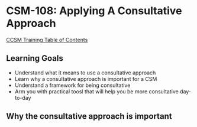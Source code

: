 # CSM-108: Applying A Consultative Approach

[CCSM Training Table of Contents](https://github.com/pslucas0212/CCSM-Training/)

## Learning Goals
- Understand what it means to use a consultative approach
- Learn why a consultative approach is important for a CSM
- Understand a framework for being consultative
- Arm you with practical toosl that will help you be more consultative day-to-day

## Why the consultative approach is important
  
